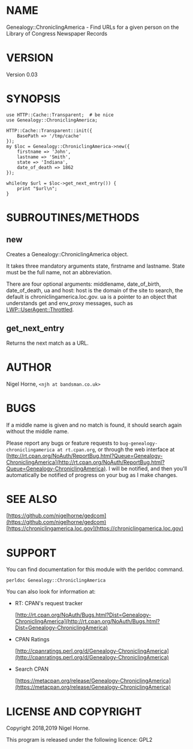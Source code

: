 # NAME

Genealogy::ChroniclingAmerica - Find URLs for a given person on the Library of Congress Newspaper Records

# VERSION

Version 0.03

# SYNOPSIS

    use HTTP::Cache::Transparent;  # be nice
    use Genealogy::ChroniclingAmerica;

    HTTP::Cache::Transparent::init({
        BasePath => '/tmp/cache'
    });
    my $loc = Genealogy::ChroniclingAmerica->new({
        firstname => 'John',
        lastname => 'Smith',
        state => 'Indiana',
        date_of_death => 1862
    });

    while(my $url = $loc->get_next_entry()) {
        print "$url\n";
    }

# SUBROUTINES/METHODS

## new

Creates a Genealogy::ChroniclingAmerica object.

It takes three mandatory arguments state, firstname and lastname.
State must be the full name, not an abbreviation.

There are four optional arguments: middlename, date\_of\_birth, date\_of\_death, ua and host:
host is the domain of the site to search, the default is chroniclingamerica.loc.gov.
ua is a pointer to an object that understands get and env\_proxy messages, such
as [LWP::UserAgent::Throttled](https://metacpan.org/pod/LWP%3A%3AUserAgent%3A%3AThrottled).

## get\_next\_entry

Returns the next match as a URL.

# AUTHOR

Nigel Horne, `<njh at bandsman.co.uk>`

# BUGS

If a middle name is given and no match is found,
it should search again without the middle name.

Please report any bugs or feature requests to `bug-genealogy-chroniclingamerica at rt.cpan.org`,
or through the web interface at
[http://rt.cpan.org/NoAuth/ReportBug.html?Queue=Genealogy-ChroniclingAmerica](http://rt.cpan.org/NoAuth/ReportBug.html?Queue=Genealogy-ChroniclingAmerica).
I will be notified, and then you'll
automatically be notified of progress on your bug as I make changes.

# SEE ALSO

[https://github.com/nigelhorne/gedcom](https://github.com/nigelhorne/gedcom)
[https://chroniclingamerica.loc.gov](https://chroniclingamerica.loc.gov)

# SUPPORT

You can find documentation for this module with the perldoc command.

    perldoc Genealogy::ChroniclingAmerica

You can also look for information at:

- RT: CPAN's request tracker

    [http://rt.cpan.org/NoAuth/Bugs.html?Dist=Genealogy-ChroniclingAmerica](http://rt.cpan.org/NoAuth/Bugs.html?Dist=Genealogy-ChroniclingAmerica)

- CPAN Ratings

    [http://cpanratings.perl.org/d/Genealogy-ChroniclingAmerica](http://cpanratings.perl.org/d/Genealogy-ChroniclingAmerica)

- Search CPAN

    [https://metacpan.org/release/Genealogy-ChroniclingAmerica](https://metacpan.org/release/Genealogy-ChroniclingAmerica)

# LICENSE AND COPYRIGHT

Copyright 2018,2019 Nigel Horne.

This program is released under the following licence: GPL2
